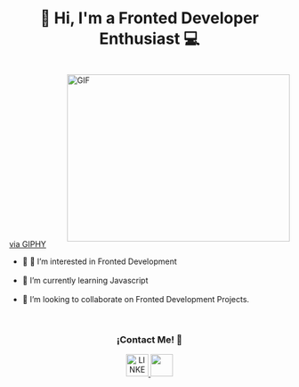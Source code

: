 <h1 align="center"> 👋 Hi, I'm a Fronted Developer Enthusiast 💻 </h1>

<span aling="left">
   <br>
   <img align="right" alt="GIF" height=300px width= 400px src="https://giphy.com/embed/26tn33aiTi1jkl6H6"/>
   <div style="width:100%;height:0;padding-bottom:56%;position:relative;"><iframe src="" width="100%" height="100%" style="position:absolute" frameBorder="0" class="giphy-embed" allowFullScreen></iframe></div><p><a href="https://giphy.com/gifs/screen-monitor-closeup-26tn33aiTi1jkl6H6">via GIPHY</a></p>
   <p>
    <ul>
      <li> 🌱 👀 I’m interested in Fronted Development </li>
      <br/>
      <li> 🌱 I’m currently learning Javascript </li>
      <br/>
      <li> 👯 I’m looking to collaborate on Fronted Development Projects. </li>
    </ul> 
  </p>
</span>
<br/>

<div align="center">
  <h3 style="text-align: center;"> ¡Contact Me! 🤝 </h3>
  <a href="https://www.linkedin.com/in/stalin-consuegra-8b9355259/"> <img src="https://cdn-icons-png.flaticon.com/512/174/174857.png" width=40px height=40px alt="LINKEDIN"> </a>
  <a href="https://github.com/Alejo27052022"> <img src="https://img.icons8.com/color/512/github--v1.png" width=40px height=40px> </a>
</div>
